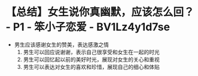 # 【总结】女生说你真幽默，应该怎么回？ - P1 - 笨小子恋爱 - BV1Lz4y1d7se

-   男生应该感谢女生的赞美，表达感激之情
    1.  男生可以回应说谢谢，表示自己很享受和女生在一起的时光
    2.  男生可以回忆起以前的美好时光，展现对女生的关心和重视
    3.  男生可以表达对女生的喜欢和珍惜，展现自己的细心和体贴